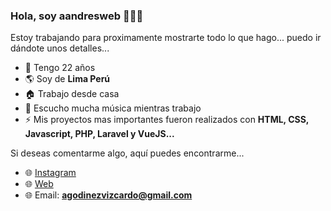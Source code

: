 ### Hola, soy aandresweb 👋👨‍💻

Estoy trabajando para proximamente mostrarte todo lo que hago... puedo ir dándote unos detalles...

- 🌱 Tengo 22 años
- 🌎 Soy de **Lima Perú**
- 🏠 Trabajo desde casa
- 💛 Escucho mucha música mientras trabajo
- ⚡ Mis proyectos mas importantes fueron realizados con **HTML, CSS, Javascript, PHP, Laravel y VueJS...**

Si deseas comentarme algo, aquí puedes encontrarme...

- 🌐 [Instagram](https://www.instagram.com/aandresweb/) 
- 🌐 [Web](https://aandresweb.com) 
- 🌐 Email: **agodinezvizcardo@gmail.com**

#
